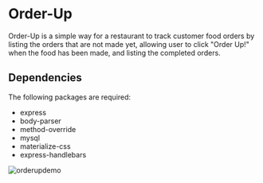# Order-Up

Order-Up is a simple way for a restaurant to track customer food orders by listing the orders that are not made yet, allowing user to click "Order Up!" when the food has been made, and listing the completed orders.  

## Dependencies
The following packages are required:
- express
- body-parser
- method-override
- mysql
- materialize-css
- express-handlebars

![orderupdemo](https://user-images.githubusercontent.com/26773758/32570760-c228753a-c48a-11e7-8b33-96a381f6c239.gif)
